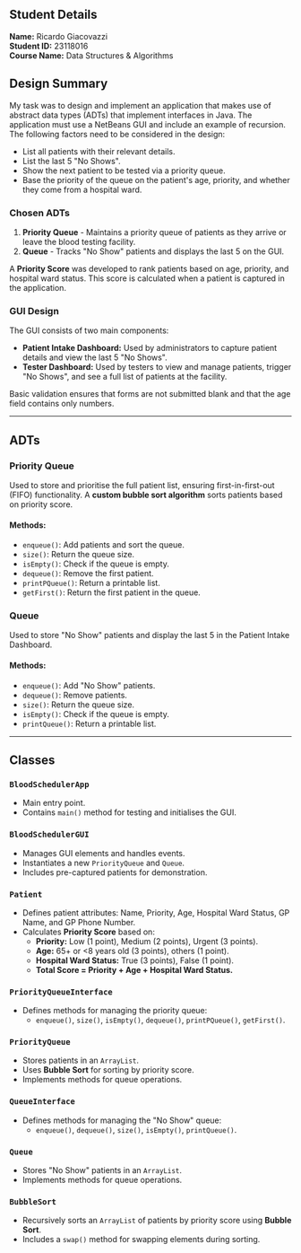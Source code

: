 ## Student Details

**Name:** Ricardo Giacovazzi  
**Student ID:** 23118016  
**Course Name:** Data Structures & Algorithms

## Design Summary

My task was to design and implement an application that makes use of abstract data types (ADTs) that implement interfaces in Java. The application must use a NetBeans GUI and include an example of recursion. The following factors need to be considered in the design:

- List all patients with their relevant details.
- List the last 5 "No Shows".
- Show the next patient to be tested via a priority queue.
- Base the priority of the queue on the patient's age, priority, and whether they come from a hospital ward.

### Chosen ADTs

1. **Priority Queue** - Maintains a priority queue of patients as they arrive or leave the blood testing facility.
2. **Queue** - Tracks "No Show" patients and displays the last 5 on the GUI.

A **Priority Score** was developed to rank patients based on age, priority, and hospital ward status. This score is calculated when a patient is captured in the application.

### GUI Design

The GUI consists of two main components:

- **Patient Intake Dashboard:** Used by administrators to capture patient details and view the last 5 "No Shows".
- **Tester Dashboard:** Used by testers to view and manage patients, trigger "No Shows", and see a full list of patients at the facility.

Basic validation ensures that forms are not submitted blank and that the age field contains only numbers.

---

## ADTs

### Priority Queue

Used to store and prioritise the full patient list, ensuring first-in-first-out (FIFO) functionality. A **custom bubble sort algorithm** sorts patients based on priority score.

#### Methods:

- `enqueue()`: Add patients and sort the queue.
- `size()`: Return the queue size.
- `isEmpty()`: Check if the queue is empty.
- `dequeue()`: Remove the first patient.
- `printPQueue()`: Return a printable list.
- `getFirst()`: Return the first patient in the queue.

### Queue

Used to store "No Show" patients and display the last 5 in the Patient Intake Dashboard.

#### Methods:

- `enqueue()`: Add "No Show" patients.
- `dequeue()`: Remove patients.
- `size()`: Return the queue size.
- `isEmpty()`: Check if the queue is empty.
- `printQueue()`: Return a printable list.

---

## Classes

### `BloodSchedulerApp`

- Main entry point.
- Contains `main()` method for testing and initialises the GUI.

### `BloodSchedulerGUI`

- Manages GUI elements and handles events.
- Instantiates a new `PriorityQueue` and `Queue`.
- Includes pre-captured patients for demonstration.

### `Patient`

- Defines patient attributes: Name, Priority, Age, Hospital Ward Status, GP Name, and GP Phone Number.
- Calculates **Priority Score** based on:
  - **Priority:** Low (1 point), Medium (2 points), Urgent (3 points).
  - **Age:** 65+ or <8 years old (3 points), others (1 point).
  - **Hospital Ward Status:** True (3 points), False (1 point).
  - **Total Score = Priority + Age + Hospital Ward Status.**

### `PriorityQueueInterface`

- Defines methods for managing the priority queue:
  - `enqueue()`, `size()`, `isEmpty()`, `dequeue()`, `printPQueue()`, `getFirst()`.

### `PriorityQueue`

- Stores patients in an `ArrayList`.
- Uses **Bubble Sort** for sorting by priority score.
- Implements methods for queue operations.

### `QueueInterface`

- Defines methods for managing the "No Show" queue:
  - `enqueue()`, `dequeue()`, `size()`, `isEmpty()`, `printQueue()`.

### `Queue`

- Stores "No Show" patients in an `ArrayList`.
- Implements methods for queue operations.

### `BubbleSort`

- Recursively sorts an `ArrayList` of patients by priority score using **Bubble Sort**.
- Includes a `swap()` method for swapping elements during sorting.
